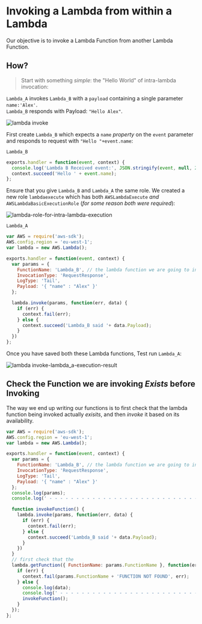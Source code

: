 # Invoking a Lambda from within a Lambda

Our objective is to invoke a Lambda Function from another Lambda Function.

## How?

> Start with something *simple*: the "Hello World" of intra-lambda invocation:

`Lambda_A` invokes `Lambda_B`
with a `payload` containing a single parameter `name:'Alex'`.  
`Lambda_B` responds with Payload: `"Hello Alex"`.

![lambda invoke](https://cloud.githubusercontent.com/assets/194400/13526240/ac778494-e1fe-11e5-8462-816a0b85ed3d.jpg)

First create `Lambda_B` which expects a `name` *property*
on the `event` parameter  
and responds to request with `"Hello "+event.name`:

`Lambda_B`
```js
exports.handler = function(event, context) {
  console.log('Lambda B Received event:', JSON.stringify(event, null, 2));
  context.succeed('Hello ' + event.name);
};
```
Ensure that you give `Lambda_B` and `Lambda_A` the same role.
We created a new role `lambdaexecute` which has both `AWSLambdaExecute` *and*
`AWSLambdaBasicExecutionRole` (*for some reason both were required*):

![lambda-role-for-intra-lambda-execution](https://cloud.githubusercontent.com/assets/194400/13526641/15a146c4-e201-11e5-88c1-c70c9eda2bfb.png)

`Lambda_A`
```js
var AWS = require('aws-sdk');
AWS.config.region = 'eu-west-1';
var lambda = new AWS.Lambda();

exports.handler = function(event, context) {
  var params = {
    FunctionName: 'Lambda_B', // the lambda function we are going to invoke
    InvocationType: 'RequestResponse',
    LogType: 'Tail',
    Payload: '{ "name" : "Alex" }'
  };

  lambda.invoke(params, function(err, data) {
    if (err) {
      context.fail(err);
    } else {
      context.succeed('Lambda_B said '+ data.Payload);
    }
  })
};
```
Once you have saved both these Lambda functions, Test run `Lambda_A`:

![lambda invoke-lambda_a-execution-result](https://cloud.githubusercontent.com/assets/194400/13526744/ec22a062-e201-11e5-8c7b-6bea3b437bd4.png)


## Check the Function we are invoking *Exists* before Invoking

The way we end up writing our functions is to first check
that the lambda function being invoked actually *exisits*,
and then *invoke* it based on its availability.

```js
var AWS = require('aws-sdk');
AWS.config.region = 'eu-west-1';
var lambda = new AWS.Lambda();

exports.handler = function(event, context) {
  var params = {
    FunctionName: 'Lambda_B', // the lambda function we are going to invoke
    InvocationType: 'RequestResponse',
    LogType: 'Tail',
    Payload: '{ "name" : "Alex" }'
  };
  console.log(params);
  console.log(' - - - - - - - - - - - - - - - - - - - - - - - - - - - - - - -');

  function invokeFunction() {
    lambda.invoke(params, function(err, data) {
      if (err) {
        context.fail(err);
      } else {
        context.succeed('Lambda_B said '+ data.Payload);
      }
    })
  }
  // first check that the
  lambda.getFunction({ FunctionName: params.FunctionName }, function(err, data) {
    if (err) {
      context.fail(params.FunctionName + 'FUNCTION NOT FOUND', err);
    } else {
      console.log(data);
      console.log(' - - - - - - - - - - - - - - - - - - - - - - - - - - - - - - -');
      invokeFunction();
    }
  });
};
```
